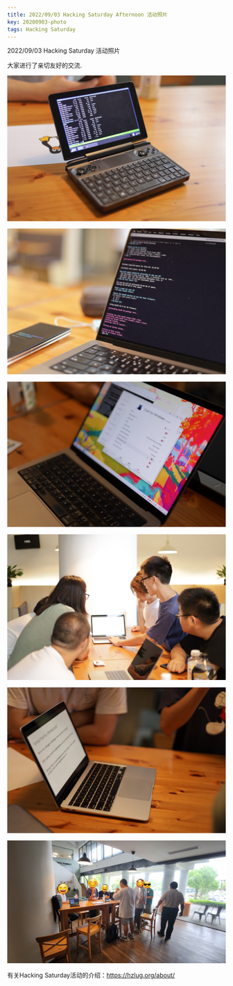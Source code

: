 ```yaml
---
title: 2022/09/03 Hacking Saturday Afternoon 活动照片
key: 20200903-photo
tags: Hacking Saturday
---
```

2022/09/03 Hacking Saturday 活动照片

大家进行了亲切友好的交流.

![Photo](https://github.com/hzlug/res2022/blob/main/q3/IMG_0418.JPG?raw=true)

![Photo](https://github.com/hzlug/res2022/blob/main/q3/IMG_0421.JPG?raw=true)

![Photo](https://github.com/hzlug/res2022/blob/main/q3/IMG_0427.JPG?raw=true)

![Photo](https://github.com/hzlug/res2022/blob/main/q3/IMG_0434.JPG?raw=true)

![Photo](https://github.com/hzlug/res2022/blob/main/q3/IMG_0442.JPG?raw=true)

![Photo](https://github.com/hzlug/res2022/blob/main/q3/photo_2022-09-04_14-11-31.jpg?raw=true)

有关Hacking Saturday活动的介绍：https://hzlug.org/about/
